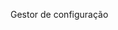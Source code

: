 <Token xmlns:xlink="http://www.w3.org/1999/xlink">Gestor de configuração</Token>

<!--HONumber=Jun16_HO4-->


